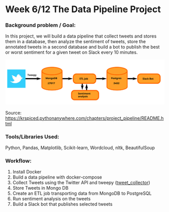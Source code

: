 # Week 6/12 The Data Pipeline Project
   
### Background problem / Goal:
In this project, we will build a data pipeline that collect tweets and stores them in a database, then analyze the sentiment of tweets, store the annotated tweets in a second database and build a bot to publish the best or worst sentiment for a given tweet on Slack every 10 minutes.

![Structure](https://github.com/pbamoo/Tweets_Docker_Pipeline/blob/main/structure.svg)

Source: https://krspiced.pythonanywhere.com/chapters/project_pipeline/README.html

### Tools/Libraries Used: 
Python, Pandas, Matplotlib, Scikit-learn, Wordcloud, nltk, BeautifulSoup

### Workflow:
1. Install Docker
2. Build a data pipeline with docker-compose
3. Collect Tweets using the Twitter API and tweepy ([tweet_collector](https://github.com/pbamoo/Tweets_Docker_Pipeline/tree/main/tweets_collector))
4. Store Tweets in Mongo DB
5. Create an ETL job transporting data from MongoDB to PostgreSQL
6. Run sentiment analysis on the tweets
7. Build a Slack bot that publishes selected tweets
